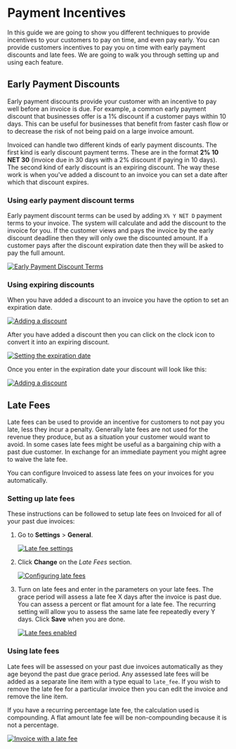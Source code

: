 # Payment Incentives

In this guide we are going to show you different techniques to provide incentives to your customers to pay on time, and even pay early. You can provide customers incentives to pay you on time with early payment discounts and late fees. We are going to walk you through setting up and using each feature.

## Early Payment Discounts

Early payment discounts provide your customer with an incentive to pay well before an invoice is due. For example, a common early payment discount that businesses offer is a 1% discount if a customer pays within 10 days. This can be useful for businesses that benefit from faster cash flow or to decrease the risk of not being paid on a large invoice amount.

Invoiced can handle two different kinds of early payment discounts. The first kind is early discount payment terms. These are in the format **2% 10 NET 30** (invoice due in 30 days with a 2% discount if paying in 10 days). The second kind of early discount is an expiring discount. The way these work is when you've added a discount to an invoice you can set a date after which that discount expires.

### Using early payment discount terms

Early payment discount terms can be used by adding `X% Y NET D` payment terms to your invoice. The system will calculate and add the discount to the invoice for you. If the customer views and pays the invoice by the early discount deadline then they will only owe the discounted amount. If a customer pays after the discount expiration date then they will be asked to pay the full amount.

[![Early Payment Discount Terms](../img/early-payment-discount-terms.png)](../img/early-payment-discount-terms.png)

### Using expiring discounts

When you have added a discount to an invoice you have the option to set an expiration date.

[![Adding a discount](../img/expiring-discount-1.png)](../img/expiring-discount-1.png)

After you have added a discount then you can click on the clock icon to convert it into an expiring discount.

[![Setting the expiration date](../img/expiring-discount-2.png)](../img/expiring-discount-2.png)

Once you enter in the expiration date your discount will look like this:

[![Adding a discount](../img/expiring-discount-3.png)](../img/expiring-discount-3.png)

## Late Fees

Late fees can be used to provide an incentive for customers to not pay you late, less they incur a penalty. Generally late fees are not used for the revenue they produce, but as a situation your customer would want to avoid. In some cases late fees might be useful as a bargaining chip with a past due customer. In exchange for an immediate payment you might agree to waive the late fee.

You can configure Invoiced to assess late fees on your invoices for you automatically.

### Setting up late fees

These instructions can be followed to setup late fees on Invoiced for all of your past due invoices:

1. Go to **Settings** > **General**.

   [![Late fee settings](../img/late-fees-1.png)](../img/late-fees-1.png)

2. Click **Change** on the *Late Fees* section.

   [![Configuring late fees](../img/late-fees-2.png)](../img/late-fees-2.png)

3. Turn on late fees and enter in the parameters on your late fees. The grace period will assess a late fee X days after the invoice is past due. You can assess a percent or flat amount for a late fee. The recurring setting will allow you to assess the same late fee repeatedly every Y days. Click **Save** when you are done.

   [![Late fees enabled](../img/late-fees-3.png)](../img/late-fees-3.png)

### Using late fees

Late fees will be assessed on your past due invoices automatically as they age beyond the past due grace period. Any assessed late fees will be added as a separate line item with a type equal to `late_fee`. If you wish to remove the late fee for a particular invoice then you can edit the invoice and remove the line item.

If you have a recurring percentage late fee, the calculation used is compounding. A flat amount late fee will be non-compounding because it is not a percentage. 

[![Invoice with a late fee](../img/invoice-with-late-fee.png)](../img/invoice-with-late-fee.png)